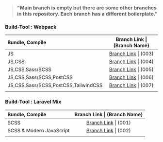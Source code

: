 
> ### "Main branch is empty but there are some other branches in this repository. Each branch has a different boilerplate."


### Build-Tool : Webpack


| Bundle, Compile                      |                 Branch Link \| (Branch Name)                 |
| :----------------------------------- | :----------------------------------------------------------: |
| JS                                   | [Branch Link](https://github.com/Rasaf-Ibrahim/Build-Tool-Boilerplates/tree/003) \| (003) |
| JS,CSS                               | [Branch Link](https://github.com/Rasaf-Ibrahim/Build-Tool-Boilerplates/tree/004) \| (004) |
| JS,CSS,Sass/SCSS                     | [Branch Link](https://github.com/Rasaf-Ibrahim/Build-Tool-Boilerplates/tree/005) \| (005) |
| JS,CSS,Sass/SCSS,PostCSS             | [Branch Link](https://github.com/Rasaf-Ibrahim/Build-Tool-Boilerplates/tree/006) \| (006) |
| JS,CSS,Sass/SCSS,PostCSS,TailwindCSS | [Branch Link](https://github.com/Rasaf-Ibrahim/Build-Tool-Boilerplates/tree/007) \| (007) |
|                                      |                                                              |



### Build-Tool : Laravel Mix

| Bundle, Compile          |                 Branch Link \| (Branch Name)                 |
| :----------------------- | :----------------------------------------------------------: |
| SCSS                     | [Branch Link](https://github.com/Rasaf-Ibrahim/Build-Tool-Boilerplates/tree/001) \| (001) |
| SCSS & Modern JavaScript | [Branch Link](https://github.com/Rasaf-Ibrahim/Build-Tool-Boilerplates/tree/002) \| (002) |
|                          |                                                              |
